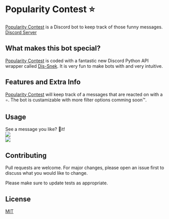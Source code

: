 # Popularity Contest ⭐

[Popularity Contest](https://discord.com/api/oauth2/authorize?client_id=900353078128173097&permissions=274878032976&scope=bot%20applications.commands) is a Discord bot to keep track of those funny messages.
[Discord Server](https://discord.gg/wSQ92ng2f9)

## What makes this bot special?
[Popularity Contest](https://discord.com/api/oauth2/authorize?client_id=900353078128173097&permissions=274878032976&scope=bot%20applications.commands) is coded with a fantastic new Discord Python API wrapper called [Dis-Snek](https://github.com/Discord-Snake-Pit/Dis-Snek). It is very fun to make bots with and very intuitive.

## Features and Extra Info
[Popularity Contest](https://discord.com/api/oauth2/authorize?client_id=900353078128173097&permissions=274878032976&scope=bot%20applications.commands) will keep track of a messages that are reacted on with a `⭐`. The bot is custamizable with more filter options comming soon™️.

## Usage
See a message you like? 🌠it!\
![](https://cdn.discordapp.com/attachments/860800420569546772/901996911257595944/unknown.png)\
![](https://media.discordapp.net/attachments/860800420569546772/901996109944209429/unknown.png)


## Contributing
Pull requests are welcome. For major changes, please open an issue first to discuss what you would like to change.

Please make sure to update tests as appropriate.

## License
[MIT](https://choosealicense.com/licenses/mit/)
